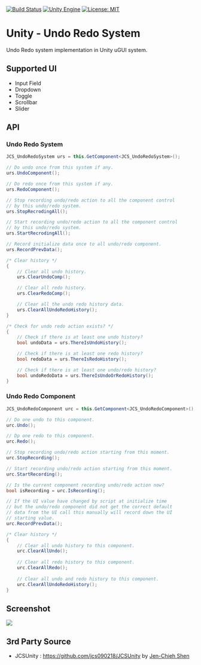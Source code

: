 [![Build Status](https://travis-ci.com/jcs090218/Unity_UndoRedoSystem.svg?branch=master)](https://travis-ci.com/jcs090218/Unity_UndoRedoSystem)
[![Unity Engine](https://img.shields.io/badge/unity-2018.2+-black.svg?style=flat&logo=unity&cacheSeconds=2592000)](https://unity3d.com/get-unity/download/archive)
[![License: MIT](https://img.shields.io/badge/License-MIT-green.svg)](https://opensource.org/licenses/MIT)

# Unity - Undo Redo System

Undo Redo system implementation in Unity uGUI system.

## Supported UI

* Input Field
* Dropdown
* Toggle
* Scrollbar
* Slider

## API

### Undo Redo System

```cs
JCS_UndoRedoSystem urs = this.GetComponent<JCS_UndoRedoSystem>();

// Do undo once from this system if any.
urs.UndoComponent();

// Do redo once from this system if any.
urs.RedoComponent();

// Stop recording undo/redo action to all the component control 
// by this undo/redo system.
urs.StopRecrodingAll();

// Start recording undo/redo action to all the component control 
// by this undo/redo system.
urs.StartRecrodingAll();

// Record initialize data once to all undo/redo component.
urs.RecordPrevData();

/* Clear history */
{
    // Clear all undo history.
    urs.ClearUndoComp();

    // Clear all redo history.
    urs.ClearRedoComp();

    // Clear all the undo redo history data.
    urs.ClearAllUndoRedoHistory();
}

/* Check for undo redo action exists? */
{
    // Check if there is at least one undo history?
    bool undoData = urs.ThereIsUndoHistory();

    // Check if there is at least one redo history?
    bool redoData = urs.ThereIsRedoHistory();

    // Check if there is at least one undo/redo history?
    bool undoRedoData = urs.ThereIsUndoOrRedoHistory();
}
```

### Undo Redo Component

```cs
JCS_UndoRedoComponent urc = this.GetComponent<JCS_UndoRedoComponent>();

// Do one undo to this component.
urc.Undo();

// Dp one redo to this component.
urc.Redo();

// Stop recording undo/redo action starting from this moment.
urc.StopRecording();

// Start recording undo/redo action starting from this moment.
urc.StartRecording();

// Is the current component recording undo/redo action now?
bool isRecording = urc.IsRecording();

// If the UI value have changed by script at initialize time 
// but the undo/redo component did not get the correct default 
// data from the UI call this manually will record down the UI 
// starting value.
urc.RecordPrevData();

/* Clear history */
{
    // Clear all undo history to this component.
    urc.ClearAllUndo();
    
    // Clear all redo history to this component.
    urc.ClearAllRedo();
    
    // Clear all undo and redo history to this component.
    urc.ClearAllUndoRedoHistory();
}
```

## Screenshot

<img src="./screenshot/undo_redo_demo.gif"/>

## 3rd Party Source

* JCSUnity : https://github.com/jcs090218/JCSUnity by <a href="https://github.com/jcs090218">Jen-Chieh Shen</a>
